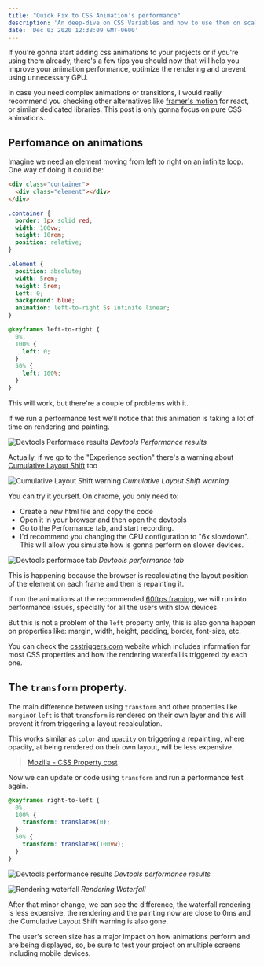 ```yaml
---
title: "Quick Fix to CSS Animation's performance"
description: 'An deep-dive on CSS Variables and how to use them on scalable workflows'
date: 'Dec 03 2020 12:38:09 GMT-0600'
---
```


If you're gonna start adding css animations to your projects or if you're using them already, there's a few tips you should now that will help you improve your animation performance, optimize the rendering and prevent using unnecessary GPU.

In case you need complex animations or transitions, I would really recommend you checking other alternatives like [framer's motion](https://github.com/framer/motion) for react, or similar dedicated libraries. This post is only gonna focus on pure CSS animations.

## Perfomance on animations

Imagine we need an element moving from left to right on an infinite loop. One way of doing it could be:

```html
<div class="container">
  <div class="element"></div>
</div>
```

```css
.container {
  border: 1px solid red;
  width: 100vw;
  height: 10rem;
  position: relative;
}

.element {
  position: absolute;
  width: 5rem;
  height: 5rem;
  left: 0;
  background: blue;
  animation: left-to-right 5s infinite linear;
}

@keyframes left-to-right {
  0%,
  100% {
    left: 0;
  }
  50% {
    left: 100%;
  }
}
```

This will work, but there're a couple of problems with it.

If we run a performance test we'll notice that this animation is taking a lot of time on rendering and painting.

![Devtools Performace results](https://res.cloudinary.com/dliiwavlg/image/upload/v1614123855/Screen_Shot_2021-02-14_at_16.41.30.png_t2cvwn.png)
_Devtools Performance results_

Actually, if we go to the "Experience section" there's a warning about [Cumulative Layout Shift](https://web.dev/cls/) too

![Cumulative Layout Shift warning](https://res.cloudinary.com/dliiwavlg/image/upload/v1614123866/Screen_Shot_2021-02-14_at_15.42.39.png_ln1m8n.png)
_Cumulative Layout Shift warning_

You can try it yourself. On chrome, you only need to:

- Create a new html file and copy the code
- Open it in your browser and then open the devtools
- Go to the Performance tab, and start recording.
- I'd recommend you changing the CPU configuration to "6x slowdown". This will allow you simulate how is gonna perform on slower devices.

![Devtools performace tab](https://res.cloudinary.com/dliiwavlg/image/upload/v1614123876/Screen_Shot_2021-02-14_at_15.51.46.png_kvmkqn.png)
_Devtools performance tab_

This is happening because the browser is recalculating the layout position of the element on each frame and then is repainting it.

If run the animations at the recommended [60ftps framing](https://developer.mozilla.org/en-US/docs/Tools/Performance/Frame_rate), we will run into performance issues, specially for all the users with slow devices.

But this is not a problem of the `left` property only, this is also gonna happen on properties like: margin, width, height, padding, border, font-size, etc.

You can check the [csstriggers.com](https://csstriggers.com) website which includes information for most CSS properties and how the rendering waterfall is triggered by each one.

## The `transform` property.

The main difference between using `transform` and other properties like `margin`or `left` is that `transform` is rendered on their own layer and this will prevent it from triggering a layout recalculation.

This works similar as `color` and `opacity` on triggering a repainting, where opacity, at being rendered on their own layout, will be less expensive.

> [Mozilla - CSS Property cost](https://developer.mozilla.org/en-US/docs/Web/Performance/Animation_performance_and_frame_rate#css_property_cost)

Now we can update or code using `transform` and run a performance test again.

```css
@keyframes right-to-left {
  0%,
  100% {
    transform: translateX(0);
  }
  50% {
    transform: translateX(100vw);
  }
}
```

![Devtools performance results](https://res.cloudinary.com/dliiwavlg/image/upload/v1614123886/Screen_Shot_2021-02-14_at_16.42.39.png_hfbupd.png)
_Devtools performance results_

![Rendering waterfall](https://res.cloudinary.com/dliiwavlg/image/upload/v1614123903/Screen_Shot_2021-02-14_at_16.43.03.png_m3gmpv.png)
_Rendering Waterfall_

After that minor change, we can see the difference, the waterfall rendering is less expensive, the rendering and the painting now are close to 0ms and the Cumulative Layout Shift warning is also gone.

The user's screen size has a major impact on how animations perform and are being displayed, so, be sure to test your project on multiple screens including mobile devices.
